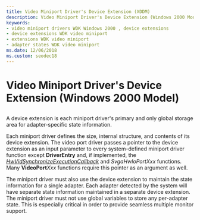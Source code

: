 ```yaml
---
title: Video Miniport Driver's Device Extension (XDDM)
description: Video Miniport Driver's Device Extension (Windows 2000 Model)
keywords:
- video miniport drivers WDK Windows 2000 , device extensions
- device extensions WDK video miniport
- extensions WDK video miniport
- adapter states WDK video miniport
ms.date: 12/06/2018
ms.custom: seodec18
---
```


# Video Miniport Driver's Device Extension (Windows 2000 Model)


## <span id="ddk_video_miniport_driver_s_device_extension_windows_2000_model__gg"></span><span id="DDK_VIDEO_MINIPORT_DRIVER_S_DEVICE_EXTENSION_WINDOWS_2000_MODEL__GG"></span>


A device extension is each miniport driver's primary and only global storage area for adapter-specific state information.

Each miniport driver defines the size, internal structure, and contents of its device extension. The video port driver passes a pointer to the device extension as an input parameter to every system-defined miniport driver function except **DriverEntry** and, if implemented, the [*HwVidSynchronizeExecutionCallback*](/windows-hardware/drivers/ddi/video/nc-video-pminiport_synchronize_routine) and *SvgaHwIoPortXxx* functions. Many **VideoPort**_Xxx_ functions require this pointer as an argument as well.

The miniport driver must also use the device extension to maintain the state information for a single adapter. Each adapter detected by the system will have separate state information maintained in a separate device extension. The miniport driver must not use global variables to store any per-adapter state. This is especially critical in order to provide seamless multiple monitor support.

 

